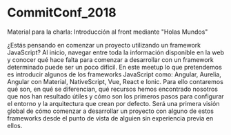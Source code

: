 # CommitConf_2018
Material para la charla: Introducción al front mediante "Holas Mundos"

¿Estás pensando en comenzar un proyecto utilizando un framework JavaScript? Al inicio, navegar entre toda la información disponible en la web y conocer qué hace falta para comenzar a desarrollar con un framework determinado puede ser un poco difícil.
En este meetup lo que pretendemos es introducir algunos de los frameworks JavaScript como: Angular, Aurelia, Angular con Material, NativeScript, Vue, React e Ionic. Para ello contaremos qué son, en qué se diferencian, qué recursos hemos encontrado nosotros que nos han resultado útiles y cómo son los primeros pasos para configurar el entorno y la arquitectura que crean por defecto.
Será una primera visión global de cómo comenzar a desarrollar un proyecto con alguno de estos frameworks desde el punto de vista de alguien sin experiencia previa en ellos.
